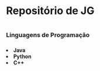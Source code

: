 <h1> Repositório de JG <h1>

<h3>Linguagens de Programação<h3>

<h4>
<li> Java </li>
<li> Python </li>
<li> C++ </li>
</ul>
</h4>

